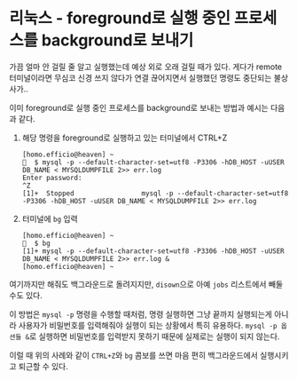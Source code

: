 # 리눅스 - foreground로 실행 중인 프로세스를 background로 보내기

가끔 얼마 안 걸릴 줄 알고 실행했는데 예상 외로 오래 걸릴 때가 있다. 게다가 remote 터미널이라면 무심코 신경 쓰지 않다가 연결 끊어지면서 실행했던 명령도 중단되는 불상사가..

이미 foreground로 실행 중인 프로세스를 background로 보내는 방법과 예시는 다음과 같다.


1. 해당 명령을 foreground로 실행하고 있는 터미널에서 CTRL+Z

    ```
    [homo.efficio@heaven] ~
    🍺  $ mysql -p --default-character-set=utf8 -P3306 -hDB_HOST -uUSER DB_NAME < MYSQLDUMPFILE 2>> err.log
    Enter password:
    ^Z
    [1]+  Stopped                 mysql -p --default-character-set=utf8 -P3306 -hDB_HOST -uUSER DB_NAME < MYSQLDUMPFILE 2>> err.log
    ```

1. 터미널에 `bg` 입력

    ```
    [homo.efficio@heaven] ~
    🍺  $ bg
    [1]+ mysql -p --default-character-set=utf8 -P3306 -hDB_HOST -uUSER DB_NAME < MYSQLDUMPFILE 2>> err.log &
    [homo.efficio@heaven] ~
    ```

여기까지만 해줘도 백그라운드로 돌려지지만, `disown`으로 아예 `jobs` 리스트에서 빼둘 수도 있다.

이 방법은 `mysql -p` 명령을 수행할 때처럼, 명령 실행하면 그냥 끝까지 실행되는게 아니라 사용자가 비밀번호를 입력해줘야 실행이 되는 상황에서 특히 유용하다. `mysql -p 옵션들 &`로 실행하면 비밀번호를 입력받지 못하기 때문에 실제로는 실행이 되지 않는다.

이럴 때 위의 사례와 같이 `CTRL+Z`와 `bg` 콤보를 쓰면 마음 편히 백그라운드에서 실행시키고 퇴근할 수 있다.
